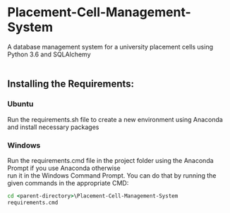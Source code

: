 # Placement-Cell-Management-System
A database management system for a university placement cells using Python 3.6 and SQLAlchemy <br/><br/>

## Installing the Requirements:
### Ubuntu
Run the requirements.sh file to create a new environment using Anaconda and install necessary packages <br/>

### Windows
Run the requirements.cmd file in the project folder using the Anaconda Prompt if you use Anaconda otherwise <br/>
run it in the Windows Command Prompt. You can do that by running the given commands in the appropriate CMD:

```cmd
cd <parent-directory>\Placement-Cell-Management-System
requirements.cmd
```